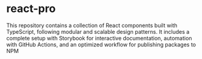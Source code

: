 # react-pro
This repository contains a collection of React components built with TypeScript, following modular and scalable design patterns. It includes a complete setup with Storybook for interactive documentation, automation with GitHub Actions, and an optimized workflow for publishing packages to NPM
